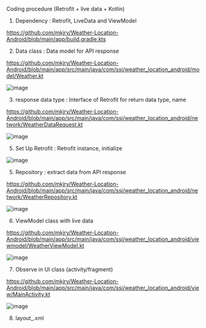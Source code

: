 Coding procedure (Retrofit + live data + Kotlin)

1. Dependency : Retrofit, LiveData and ViewModel

https://github.com/mkjry/Weather-Location-Android/blob/main/app/build.gradle.kts
   
2. Data class : Data model for API response

https://github.com/mkjry/Weather-Location-Android/blob/main/app/src/main/java/com/ssj/weather_location_android/model/Weather.kt

![image](https://github.com/mkjry/Weather-Location-Android/assets/132794460/b98c4f2e-fd13-4fed-8fc1-98c8286d88a9)

3. response data type : Interface of Retrofit for return data type, name

https://github.com/mkjry/Weather-Location-Android/blob/main/app/src/main/java/com/ssj/weather_location_android/network/WeatherDataRequest.kt
   
![image](https://github.com/mkjry/Weather-Location-Android/assets/132794460/2fbf3667-a6ad-4217-bf6c-1d6b8cbd77c8)

5. Set Up Retrofit : Retrofit instance, initialize
   
![image](https://github.com/mkjry/Weather-Location-Android/assets/132794460/affefba1-e8ae-471a-85c8-53764716e415)

5. Repository : extract data from API response

 https://github.com/mkjry/Weather-Location-Android/blob/main/app/src/main/java/com/ssj/weather_location_android/network/WeatherRepository.kt
 
 ![image](https://github.com/mkjry/Weather-Location-Android/assets/132794460/807a2701-b03f-4297-9568-0a7a9d5ae207)

6. ViewModel class with live data

https://github.com/mkjry/Weather-Location-Android/blob/main/app/src/main/java/com/ssj/weather_location_android/viewmodel/WeatherViewModel.kt

![image](https://github.com/mkjry/Weather-Location-Android/assets/132794460/0824be73-5d96-48f6-bb8a-066539360b07)

7. Observe in UI class (activity/fragment)

 https://github.com/mkjry/Weather-Location-Android/blob/main/app/src/main/java/com/ssj/weather_location_android/view/MainActivity.kt
 
![image](https://github.com/mkjry/Weather-Location-Android/assets/132794460/c2cf68eb-bb78-4e49-8f44-58470cd4fb62)

8. layout_.xml
